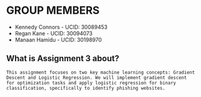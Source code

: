 # GROUP MEMBERS
* Kennedy Connors - UCID: 30089453
* Regan Kane - UCID: 30094073
* Manaan Hamidu - UCID: 30198970

## What is Assignment 3 about?
```This assignment focuses on two key machine learning concepts: Gradient Descent and Logistic Regression. We will implement gradient descent for optimization tasks and apply logistic regression for binary classification, specifically to identify phishing websites. ```
